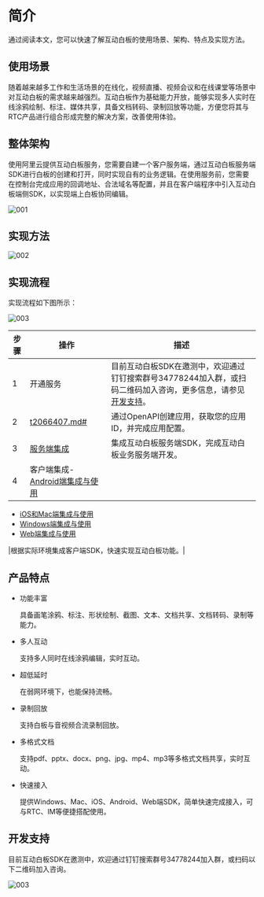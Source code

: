 # 简介

通过阅读本文，您可以快速了解互动白板的使用场景、架构、特点及实现方法。

## 使用场景

随着越来越多工作和生活场景的在线化，视频直播、视频会议和在线课堂等场景中对互动白板的需求越来越强烈。互动白板作为基础能力开放，能够实现多人实时在线涂鸦绘制、标注、媒体共享，具备文档转码、录制回放等功能，方便您将其与RTC产品进行组合形成完整的解决方案，改善使用体验。

## 整体架构

使用阿里云提供互动白板服务，您需要自建一个客户服务端，通过互动白板服务端SDK进行白板的创建和打开，同时实现自有的业务逻辑。在使用服务前，您需要在控制台完成应用的回调地址、合法域名等配置，并且在客户端程序中引入互动白板端侧SDK，以实现端上白板协同编辑。

![001](https://static-aliyun-doc.oss-accelerate.aliyuncs.com/assets/img/zh-CN/9135793161/p241523.png)

## 实现方法

![002](https://static-aliyun-doc.oss-accelerate.aliyuncs.com/assets/img/zh-CN/9135793161/p241759.png)

## 实现流程

实现流程如下图所示：

![003](https://static-aliyun-doc.oss-accelerate.aliyuncs.com/assets/img/zh-CN/4345717161/p259302.png)

|步骤|操作|描述|
|--|--|--|
|1|开通服务|目前互动白板SDK在邀测中，欢迎通过钉钉搜索群号34778244加入群，或扫码二维码加入咨询，更多信息，请参见[开发支持](#section_2pw_owq_qie)。|
|2|[t2066407.md\#]()|通过OpenAPI创建应用，获取您的应用ID，并完成应用配置。|
|3|[服务端集成](/cn.zh-CN/互动白板解决方案（邀测中）/服务端集成.md)|集成互动白板服务端SDK，完成互动白板业务服务端开发。|
|4|客户端集成-   [Android端集成与使用](/cn.zh-CN/互动白板解决方案（邀测中）/客户端集成/Android端集成与使用.md)
-   [iOS和Mac端集成与使用](/cn.zh-CN/互动白板解决方案（邀测中）/客户端集成/iOS和Mac端集成与使用.md)
-   [Windows端集成与使用](/cn.zh-CN/互动白板解决方案（邀测中）/客户端集成/Windows端集成与使用.md)
-   [Web端集成与使用](/cn.zh-CN/互动白板解决方案（邀测中）/客户端集成/Web端集成与使用.md)

|根据实际环境集成客户端SDK，快速实现互动白板功能。|

## 产品特点

-   功能丰富

    具备画笔涂鸦、标注、形状绘制、截图、文本、文档共享、文档转码、录制等能力。

-   多人互动

    支持多人同时在线涂鸦编辑，实时互动。

-   超低延时

    在弱网环境下，也能保持流畅。

-   录制回放

    支持白板与音视频合流录制回放。

-   多格式文档

    支持pdf、pptx、docx、png、jpg、mp4、mp3等多格式文档共享，实时互动。

-   快速接入

    提供Windows、Mac、iOS、Android、Web端SDK，简单快速完成接入，可与RTC、IM等便捷搭配使用。


## 开发支持

目前互动白板SDK在邀测中，欢迎通过钉钉搜索群号34778244加入群，或扫码以下二维码加入咨询。

![003](https://static-aliyun-doc.oss-accelerate.aliyuncs.com/assets/img/zh-CN/6423314161/p242634.jpg)

